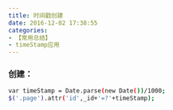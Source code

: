 ```yaml
---
title: 时间戳创建
date: 2016-12-02 17:38:55
categories:
- 【常用总结】
- timeStamp应用
---
```


### 创建：

``` bash
var timeStamp = Date.parse(new Date())/1000;
$('.page').attr('id',_id+'=?'+timeStamp);

```
